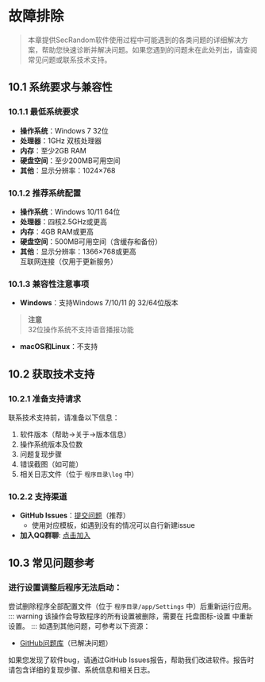 # 故障排除

<ArticleMetadata />

> 本章提供SecRandom软件使用过程中可能遇到的各类问题的详细解决方案，帮助您快速诊断并解决问题。如果您遇到的问题未在此处列出，请查阅常见问题或联系技术支持。

## 10.1 系统要求与兼容性

### 10.1.1 最低系统要求
- **操作系统**：Windows 7 32位
- **处理器**：1GHz 双核处理器
- **内存**：至少2GB RAM
- **硬盘空间**：至少200MB可用空间
- **其他**：显示分辨率：1024×768

### 10.1.2 推荐系统配置
- **操作系统**：Windows 10/11 64位
- **处理器**：四核2.5GHz或更高
- **内存**：4GB RAM或更高
- **硬盘空间**：500MB可用空间（含缓存和备份）
- **其他**：显示分辨率：1366×768或更高  
互联网连接（仅用于更新服务）

### 10.1.3 兼容性注意事项
- **Windows**：支持Windows 7/10/11 的 32/64位版本
>**注意**    
32位操作系统不支持语音播报功能
- **macOS和Linux**：不支持

## 10.2 获取技术支持

### 10.2.1 准备支持请求

联系技术支持前，请准备以下信息：
1. 软件版本（帮助→关于→版本信息）
2. 操作系统版本及位数
3. 问题复现步骤
4. 错误截图（如可能）
5. 相关日志文件（位于 `程序目录\log` 中）

### 10.2.2 支持渠道

- **GitHub Issues**：[提交问题](https://github.com/SECTL/SecRandom/issues)（推荐）
  - 使用对应模板，如遇到没有的情况可以自行新建issue
- **加入QQ群聊**: [点击加入](https://qm.qq.com/q/xKPIYiTDRC)

## 10.3 常见问题参考
### 进行设置调整后程序无法启动：
  尝试删除程序全部配置文件（位于 `程序目录/app/Settings` 中）后重新运行应用。
  ::: warning
  该操作会导致程序的所有设置被删除，需要在 托盘图标-设置 中重新设置。
  :::
如遇到其他问题，可参考以下资源：
- [GitHub问题库](https://github.com/SECTL/SecRandom/issues?q=is%3Aissue+is%3Aclosed)（已解决问题）

如果您发现了软件bug，请通过GitHub Issues报告，帮助我们改进软件。报告时请包含详细的复现步骤、系统信息和相关日志。